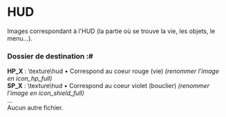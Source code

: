 # HUD
Images correspondant à l'HUD (la partie où se trouve la vie, les objets, le menu...).

### Dossier de destination :#
__HP_X__ : \texture\hud • Correspond au coeur rouge (vie) *(renommer l'image en icon_hp_full)*  
__SP_X__ : \texture\hud • Correspond au coeur violet (bouclier) *(renommer l'image en icon_shield_full)*   
...  
Aucun autre fichier.
